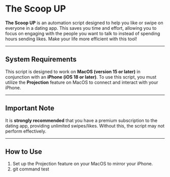 # The Scoop UP

**The Scoop UP** is an automation script designed to help you like or swipe on everyone in a dating app. This saves you time and effort, allowing you to focus on engaging with the people you want to talk to instead of spending hours sending likes. Make your life more efficient with this tool!

---

## System Requirements

This script is designed to work on **MacOS (version 15 or later)** in conjunction with an **iPhone (iOS 18 or later)**. To use this script, you must utilize the **Projection** feature on MacOS to connect and interact with your iPhone.

---

## Important Note

It is **strongly recommended** that you have a premium subscription to the dating app, providing unlimited swipes/likes. Without this, the script may not perform effectively.

---

## How to Use
1. Set up the Projection feature on your MacOS to mirror your iPhone.
2. git command test


